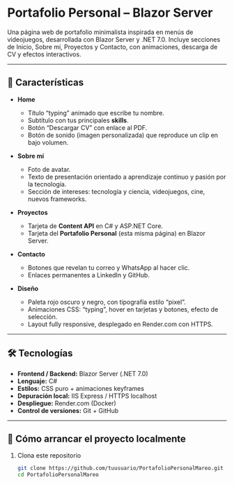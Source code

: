 # Portafolio Personal – Blazor Server

Una página web de portafolio minimalista inspirada en menús de videojuegos, desarrollada con Blazor Server y .NET 7.0. Incluye secciones de Inicio, Sobre mí, Proyectos y Contacto, con animaciones, descarga de CV y efectos interactivos.

---

## 📌 Características

- **Home**  
  - Título “typing” animado que escribe tu nombre.  
  - Subtítulo con tus principales **skills**.  
  - Botón “Descargar CV” con enlace al PDF.  
  - Botón de sonido (imagen personalizada) que reproduce un clip en bajo volumen.

- **Sobre mí**  
  - Foto de avatar.  
  - Texto de presentación orientado a aprendizaje continuo y pasión por la tecnología.  
  - Sección de intereses: tecnología y ciencia, videojuegos, cine, nuevos frameworks.

- **Proyectos**  
  - Tarjeta de **Content API** en C# y ASP.NET Core.  
  - Tarjeta del **Portafolio Personal** (esta misma página) en Blazor Server.

- **Contacto**  
  - Botones que revelan tu correo y WhatsApp al hacer clic.  
  - Enlaces permanentes a LinkedIn y GitHub.

- **Diseño**  
  - Paleta rojo oscuro y negro, con tipografía estilo “pixel”.  
  - Animaciones CSS: “typing”, hover en tarjetas y botones, efecto de selección.  
  - Layout fully responsive, desplegado en Render.com con HTTPS.

---

## 🛠 Tecnologías

- **Frontend / Backend:** Blazor Server (.NET 7.0)  
- **Lenguaje:** C#  
- **Estilos:** CSS puro + animaciones keyframes  
- **Depuración local:** IIS Express / HTTPS localhost  
- **Despliegue:** Render.com (Docker)  
- **Control de versiones:** Git + GitHub

---

## 🚀 Cómo arrancar el proyecto localmente

1. Clona este repositorio  
   ```bash
   git clone https://github.com/tuusuario/PortafolioPersonalMareo.git
   cd PortafolioPersonalMareo
